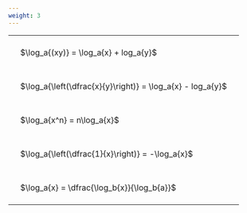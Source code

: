 ```yaml
---
weight: 3
---
```


<style type="text/css">
#T_b9ddd th.col_heading {
  text-align: left;
  font-size: 1em;
}
#T_b9ddd td {
  text-align: left;
  font-size: 1em;
  padding: 1.5em;
}
</style>
<table id="T_b9ddd">
  <thead>
  </thead>
  <tbody>
    <tr>
      <td id="T_b9ddd_row0_col0" class="data row0 col0" >$\log_a{(xy)} = \log_a{x} + log_a{y}$</td>
    </tr>
    <tr>
      <td id="T_b9ddd_row1_col0" class="data row1 col0" >$\log_a{\left(\dfrac{x}{y}\right)} = \log_a{x} - log_a{y}$</td>
    </tr>
    <tr>
      <td id="T_b9ddd_row2_col0" class="data row2 col0" >$\log_a{x^n} = n\log_a{x}$</td>
    </tr>
    <tr>
      <td id="T_b9ddd_row3_col0" class="data row3 col0" >$\log_a{\left(\dfrac{1}{x}\right)} = -\log_a{x}$</td>
    </tr>
    <tr>
      <td id="T_b9ddd_row4_col0" class="data row4 col0" >$\log_a{x} = \dfrac{\log_b{x}}{\log_b{a}}$</td>
    </tr>
  </tbody>
</table>

